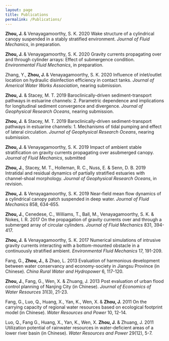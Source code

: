 ```yaml
---
layout: page
title: Publications
permalink: /Publications/
---
```


<b>Zhou,  J. </b> &amp; Venayagamoorthy, S. K. 2020 Wake structure of a cylindrical canopy suspended in a stably stratified environment. <i>Journal of Fluid Mechanics</i>, in preparation.

<b>Zhou,  J. </b> &amp; Venayagamoorthy, S. K. 2020  Gravity currents propagating over and through cylinder arrays: Effect of submergence condition. <i>Environmental Fluid Mechanics</i>, in preparation.

Zhang, Y., <b>Zhou,  J. </b> &amp; Venayagamoorthy, S. K. 2020 Influence of inlet/outlet location on hydraulic disinfection efficiency in contact tanks. <i>Journal of Americal Water Works Association</i>, nearing submission.

<b>Zhou, J.</b> &amp; Stacey, M. T. 2019 Baroclinically-driven sediment-transport pathways in estuarine channels:  2.   Parametric dependence and implications for longitudinal sediment convergence and divergence. <i>Journal of Geophysical Research Oceans</i>, nearing submission.

<b>Zhou, J.</b> &amp; Stacey, M. T. 2019 Baroclinically-driven sediment-transport pathways in estuarine channels:  1.  Mechanisms of tidal pumping and effect of lateral circulation. <i>Journal of Geophysical Research Oceans</i>, nearing submission.

<b>Zhou,  J. </b> &amp; Venayagamoorthy, S. K. 2019 Impact of ambient stable stratification on gravity currents propagating over asubmerged canopy. <i>Journal of Fluid Mechanics</i>, submitted

<b>Zhou, J.</b>, Stacey, M. T., Holleman, R. C., Nuss, E. &amp; Senn, D. B. 2019   Intratidal  and  residual  dynamics  of  partially stratified estuaries with channel-shoal morphology. <i>Journal of Geophysical Research Oceans</i>, in revision.

<b>Zhou, J.</b> &amp; Venayagamoorthy, S. K. 2019 Near-field mean flow dynamics of a cylindrical canopy patch suspended in deep water. <i>Journal of Fluid Mechanics</i> 858, 634-655.

<b>Zhou, J.</b>, Cenedese, C., Williams, T., Ball, M., Venayagamoorthy, S. K. &amp; Nokes, I. R. 2017 On the propagation of gravity currents over and through a submerged array of circular cylinders. <i>Journal of Fluid Mechanics</i> 831, 394-417.

<b>Zhou, J.</b> &amp; Venayagamoorthy, S. K. 2017 Numerical simulations of intrusive gravity currents interacting with a bottom-mounted obstacle in a continuously stratified ambient. <i>Environmental Fluid Mechanics</i> 17, 191-209.

Fang, G., <b>Zhou, J.</b>, &amp; Zhao, L. 2013 Evaluation of harmonious development between water conservancy and economy-society in Jiangsu Province (in Chinese). <i>China Rural Water and Hydropower</i> 6, 117-120.

<b>Zhou, J.</b>, Fang, G., Wen, X. &amp; Zhuang, J. 2013  Post evaluation of urban flood control planning of Nanjing City (in Chinese). <i>Journal of Economics of Water Resources</i> 31(3), 21-23.

Fang, G., Luo, Q., Huang, X., Yan, K., Wen, X. &amp; <b>Zhou, J.</b> 2011 On the carrying capacity of regional water resources based on ecological footprint model (in Chinese). <i>Water Resources and Power</i> 10, 12-14.

Luo, Q., Fang G., Huang, X., Yan, K., Wen, X. <b>Zhou, J.</b> &amp; Zhuang, J. 2011 Utilization potential of rainwater resources in water-deficient areas of a lower river basin (in Chinese). <i>Water Resources and Power</i> 29(12), 5-7.
